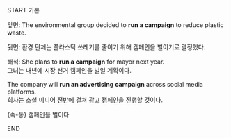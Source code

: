 START
기본

앞면:
The environmental group decided to **run a campaign** to reduce plastic waste.

뒷면:
환경 단체는 플라스틱 쓰레기를 줄이기 위해 캠페인을 벌이기로 결정했다.

해석:
She plans to **run a campaign** for mayor next year.  
그녀는 내년에 시장 선거 캠페인을 벌일 계획이다.

The company will **run an advertising campaign** across social media platforms.  
회사는 소셜 미디어 전반에 걸쳐 광고 캠페인을 진행할 것이다.

{숙-동} 캠페인을 벌이다
<!--ID: 1747104094513-->
END